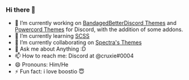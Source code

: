 ### Hi there 👋

- 🔭 I’m currently working on [BandagedBetterDiscord Themes](https://github.com/xcruxiex/BBDThemes) and [Powercord Themes](https://github.com/xcruxiex/PowercordThemes) for Discord, with the addition of some addons.
- 🌱 I’m currently learning [SCSS](https://sass-lang.com/documentation/syntax)
- 👯 I’m currently collaborating on [Spectra's Themes](https://github.com/codedotspectra/themes)
- 💬 Ask me about Anything :D
- 📫 How to reach me: Discord at @cruxie#0004
- 😄 Pronouns: Him/He
- ⚡ Fun fact: i love boostio :innocent:
